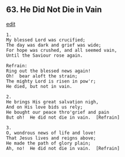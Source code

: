 
## 63.  He Did Not Die in Vain
[edit](https://docs.google.com/document/d/1aH3vbPIPaki2gJihwnWfWt0%2DwBZyLVEw/edit?mode=html)



    1.
    My blessed Lord was crucified;
    The day was dark and grief was wide;
    For hope was crushed, and all seemed vain,
    Until the Saviour rose again.

    Refrain:
    Ring out the blessed news again!
    Oh!  bear aloft the strain;
    The mighty Lord is risen in pow'r;
    He died, but not in vain.

    2.
    He brings His great salvation nigh,
    And on His love bids us rely;
    He bought our peace thro'grief and pain
    But oh!  He did not die in vain.  [Refrain]

    3.
    O, wondrous news of life and love!
    That Jesus lives and reigns above;
    He made the path of glory plain;
    Ah, no!  He did not die in vain.  [Refrain]
